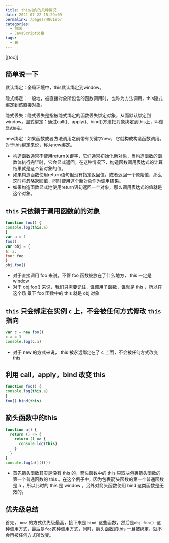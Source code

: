 ```yaml
---
title: this指向的几种情况
date: 2021-07-22 15:29:09
permalink: /pages/4861eb/
categories:
  - 前端
  - JavaScript文章
tags:
  - 真
---
```


[[toc]]

## 简单说一下

默认绑定：全局环境中，this默认绑定到window。

隐式绑定：一般地，被直接对象所包含的函数调用时，也称为方法调用，this隐式绑定到该直接对象。

隐式丢失：隐式丢失是指被隐式绑定的函数丢失绑定对象，从而默认绑定到window。显式绑定：通过call()、apply()、bind()方法把对象绑定到this上，叫做`显式绑定`。

new绑定：如果函数或者方法调用之前带有关键字new，它就构成构造函数调用。对于this绑定来说，称为new绑定。

- 构造函数通常不使用return关键字，它们通常初始化新对象，当构造函数的函数体执行完毕时，它会显式返回。在这种情况下，构造函数调用表达式的计算结果就是这个新对象的值。
- 如果构造函数使用return语句但没有指定返回值，或者返回一个原始值，那么这时将忽略返回值，同时使用这个新对象作为调用结果。
- 如果构造函数显式地使用return语句返回一个对象，那么调用表达式的值就是这个对象。

## `this` 只依赖于调⽤函数前的对象

```js
function foo() {
console.log(this.a)
}
var a = 1
foo()
var obj = {
a: 2,
foo: foo
}
obj.foo()
```

- 对于直接调⽤ foo 来说，不管 foo 函数被放在了什么地⽅， this ⼀定是window
- 对于 obj.foo() 来说，我们只需要记住，谁调⽤了函数，谁就是 this ，所以在这个场
  景下 foo 函数中的 this 就是 obj 对象

## `this` 只会绑定在实例 `c` 上，不会被任何⽅式修改 `this` 指向

```js
var c = new foo()
c.a = 3
console.log(c.a)
```

- 对于 new 的⽅式来说， this 被永远绑定在了 c 上⾯，不会被任何⽅式改变 this

## 利⽤ call，apply，bind 改变 this

```js
function foo() {
console.log(this.a)
}
foo().bind(this)
```

## 箭头函数中的this

```js
function a() {
  return () => {
    return () => {
      console.log(this)
    }
  }
}
console.log(a()()())
```

- ⾸先箭头函数其实是没有 this 的，箭头函数中的 this 只取决包裹箭头函数的第⼀个普通函数的 this 。在这个例⼦中，因为包裹箭头函数的第⼀个普通函数是 a ，所以此时的 this 是 window 。另外对箭头函数使⽤ bind 这类函数是⽆效的。

## 优先级总结

⾸先， `new `的⽅式优先级最⾼，接下来是 `bind `这些函数，然后是`obj.foo() `这种调⽤⽅式，最后是` foo `这种调⽤⽅式，同时，箭头函数的this ⼀旦被绑定，就不会再被任何⽅式所改变。